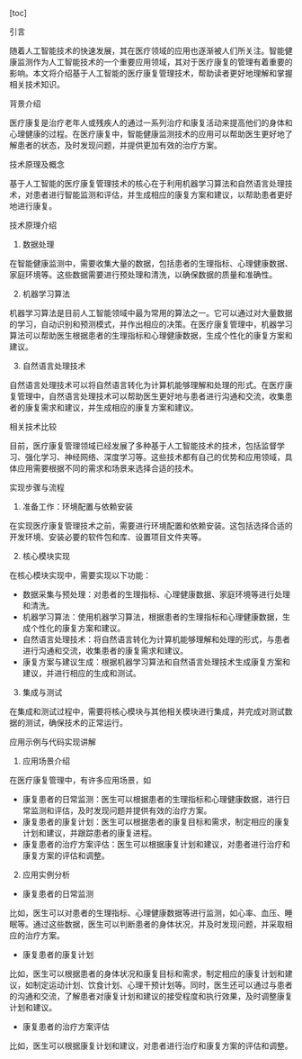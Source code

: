 
[toc]                    
                
                
引言

随着人工智能技术的快速发展，其在医疗领域的应用也逐渐被人们所关注。智能健康监测作为人工智能技术的一个重要应用领域，其对于医疗康复的管理有着重要的影响。本文将介绍基于人工智能的医疗康复管理技术，帮助读者更好地理解和掌握相关技术知识。

背景介绍

医疗康复是治疗老年人或残疾人的通过一系列治疗和康复活动来提高他们的身体和心理健康的过程。在医疗康复中，智能健康监测技术的应用可以帮助医生更好地了解患者的状态，及时发现问题，并提供更加有效的治疗方案。

技术原理及概念

基于人工智能的医疗康复管理技术的核心在于利用机器学习算法和自然语言处理技术，对患者进行智能监测和评估，并生成相应的康复方案和建议，以帮助患者更好地进行康复。

技术原理介绍

1. 数据处理

在智能健康监测中，需要收集大量的数据，包括患者的生理指标、心理健康数据、家庭环境等。这些数据需要进行预处理和清洗，以确保数据的质量和准确性。

2. 机器学习算法

机器学习算法是目前人工智能领域中最为常用的算法之一。它可以通过对大量数据的学习，自动识别和预测模式，并作出相应的决策。在医疗康复管理中，机器学习算法可以帮助医生根据患者的生理指标和心理健康数据，生成个性化的康复方案和建议。

3. 自然语言处理技术

自然语言处理技术可以将自然语言转化为计算机能够理解和处理的形式。在医疗康复管理中，自然语言处理技术可以帮助医生更好地与患者进行沟通和交流，收集患者的康复需求和建议，并生成相应的康复方案和建议。

相关技术比较

目前，医疗康复管理领域已经发展了多种基于人工智能技术的技术，包括监督学习、强化学习、神经网络、深度学习等。这些技术都有自己的优势和应用领域，具体应用需要根据不同的需求和场景来选择合适的技术。

实现步骤与流程

1. 准备工作：环境配置与依赖安装

在实现医疗康复管理技术之前，需要进行环境配置和依赖安装。这包括选择合适的开发环境、安装必要的软件包和库、设置项目文件夹等。

2. 核心模块实现

在核心模块实现中，需要实现以下功能：

- 数据采集与预处理：对患者的生理指标、心理健康数据、家庭环境等进行处理和清洗。
- 机器学习算法：使用机器学习算法，根据患者的生理指标和心理健康数据，生成个性化的康复方案和建议。
- 自然语言处理技术：将自然语言转化为计算机能够理解和处理的形式，与患者进行沟通和交流，收集患者的康复需求和建议。
- 康复方案与建议生成：根据机器学习算法和自然语言处理技术生成康复方案和建议，并进行相应的生成和测试。

3. 集成与测试

在集成和测试过程中，需要将核心模块与其他相关模块进行集成，并完成对测试数据的测试，确保技术的正常运行。

应用示例与代码实现讲解

1. 应用场景介绍

在医疗康复管理中，有许多应用场景，如

- 康复患者的日常监测：医生可以根据患者的生理指标和心理健康数据，进行日常监测和评估，及时发现问题并提供有效的治疗方案。
- 康复患者的康复计划：医生可以根据患者的康复目标和需求，制定相应的康复计划和建议，并跟踪患者的康复进程。
- 康复患者的治疗方案评估：医生可以根据康复计划和建议，对患者进行治疗和康复方案的评估和调整。

2. 应用实例分析

- 康复患者的日常监测

比如，医生可以对患者的生理指标、心理健康数据等进行监测，如心率、血压、睡眠等。通过这些数据，医生可以判断患者的身体状况，并及时发现问题，并采取相应的治疗方案。

- 康复患者的康复计划

比如，医生可以根据患者的身体状况和康复目标和需求，制定相应的康复计划和建议，如制定运动计划、饮食计划、心理干预计划等。同时，医生还可以通过与患者的沟通和交流，了解患者对康复计划和建议的接受程度和执行效果，及时调整康复计划和建议。

- 康复患者的治疗方案评估

比如，医生可以根据康复计划和建议，对患者进行治疗和康复方案的评估和调整。

